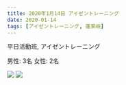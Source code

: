 ```yaml
---
title: 2020年1月14日 アイゼントレーニング
date: 2020-01-14
tags: [アイゼントレーニング, 蓬莱峡]
---
```


平日活動班, アイゼントレーニング

男性: 3名
女性: 2名

![](/2020/01/14/20200114/1.jpg)
![](/2020/01/14/20200114/2.jpg)
